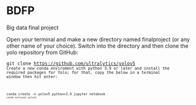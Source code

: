 # BDFP
Big data final project

Open your terminal and make a new directory named finalproject (or any other name of your choice). Switch into the directory and then clone the yolo repository from GitHub:

<code>git clone https://github.com/ultralytics/yolov5<code>
Create a new conda enviroment with python 3.9 or later and install the required packages for Yolo; for that, copy the below in a terminal window then hit enter:

<code>conda create -n yolov5 python=3.9 jupyter notebook<code>
<code>conda activate yolov5<code>

